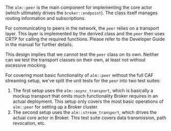 The `alm::peer` is the main component for implementing the core actor (which
ultimately drives the `broker::endpoint`). The class itself manages routing
information and subscriptions.

For communicating to peers in the network, the `peer` relies on a transport
layer. This layer is implemented by the derived class and the `peer` then uses
CRTP for calling the required functions. Please refer to the Developer Guide in
the manual for further details.

This design implies that we cannot test the `peer` class on its own. Neither can
we test the transport classes on their own, at least not without excessive
mocking.

For covering most basic functionality of `alm::peer` without the full CAF
streaming setup, we've split the unit tests for the `peer` into two test suites:

1. The first setup uses the `alm::async_transport`, which is basically a mockup
   transport that omits much functionality Broker requires in an actual
   deployment. This setup only covers the most basic operations of `alm::peer`
   for setting up a Broker cluster.
2. The second setup uses the `alm::stream_transport`, which drives the actual
   core actor in Broker. This test suite covers data transmission, path
   revocation, etc.
